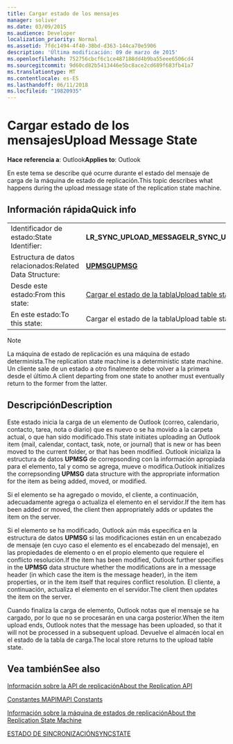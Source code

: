 ```yaml
---
title: Cargar estado de los mensajes
manager: soliver
ms.date: 03/09/2015
ms.audience: Developer
localization_priority: Normal
ms.assetid: 7fdc1494-4f40-38bd-d363-144ca70e5906
description: 'Última modificación: 09 de marzo de 2015'
ms.openlocfilehash: 752756cbcf6c1ce487188dd4b9ba55eee6506cd4
ms.sourcegitcommit: 9d60cd82b5413446e5bc8ace2cd689f683fb41a7
ms.translationtype: MT
ms.contentlocale: es-ES
ms.lasthandoff: 06/11/2018
ms.locfileid: "19820935"
---
```

# <a name="upload-message-state"></a><span data-ttu-id="b46b4-103">Cargar estado de los mensajes</span><span class="sxs-lookup"><span data-stu-id="b46b4-103">Upload Message State</span></span>

  
  
<span data-ttu-id="b46b4-104">**Hace referencia a**: Outlook</span><span class="sxs-lookup"><span data-stu-id="b46b4-104">**Applies to**: Outlook</span></span> 
  
 <span data-ttu-id="b46b4-105">En este tema se describe qué ocurre durante el estado del mensaje de carga de la máquina de estado de replicación.</span><span class="sxs-lookup"><span data-stu-id="b46b4-105">This topic describes what happens during the upload message state of the replication state machine.</span></span> 
  
## <a name="quick-info"></a><span data-ttu-id="b46b4-106">Información rápida</span><span class="sxs-lookup"><span data-stu-id="b46b4-106">Quick info</span></span>

|||
|:-----|:-----|
|<span data-ttu-id="b46b4-107">Identificador de estado:</span><span class="sxs-lookup"><span data-stu-id="b46b4-107">State Identifier:</span></span>  <br/> |<span data-ttu-id="b46b4-108">**LR_SYNC_UPLOAD_MESSAGE**</span><span class="sxs-lookup"><span data-stu-id="b46b4-108">**LR_SYNC_UPLOAD_MESSAGE**</span></span> <br/> |
|<span data-ttu-id="b46b4-109">Estructura de datos relacionados:</span><span class="sxs-lookup"><span data-stu-id="b46b4-109">Related Data Structure:</span></span>  <br/> |<span data-ttu-id="b46b4-110">**[UPMSG](upmsg.md)**</span><span class="sxs-lookup"><span data-stu-id="b46b4-110">**[UPMSG](upmsg.md)**</span></span> <br/> |
|<span data-ttu-id="b46b4-111">Desde este estado:</span><span class="sxs-lookup"><span data-stu-id="b46b4-111">From this state:</span></span>  <br/> |[<span data-ttu-id="b46b4-112">Cargar el estado de la tabla</span><span class="sxs-lookup"><span data-stu-id="b46b4-112">Upload table state</span></span>](upload-table-state.md) <br/> |
|<span data-ttu-id="b46b4-113">En este estado:</span><span class="sxs-lookup"><span data-stu-id="b46b4-113">To this state:</span></span>  <br/> |<span data-ttu-id="b46b4-114">Cargar el estado de la tabla</span><span class="sxs-lookup"><span data-stu-id="b46b4-114">Upload table state</span></span>  <br/> |
   
> [!NOTE]
> <span data-ttu-id="b46b4-115">La máquina de estado de replicación es una máquina de estado determinista.</span><span class="sxs-lookup"><span data-stu-id="b46b4-115">The replication state machine is a deterministic state machine.</span></span> <span data-ttu-id="b46b4-116">Un cliente sale de un estado a otro finalmente debe volver a la primera desde el último.</span><span class="sxs-lookup"><span data-stu-id="b46b4-116">A client departing from one state to another must eventually return to the former from the latter.</span></span> 
  
## <a name="description"></a><span data-ttu-id="b46b4-117">Descripción</span><span class="sxs-lookup"><span data-stu-id="b46b4-117">Description</span></span>

<span data-ttu-id="b46b4-118">Este estado inicia la carga de un elemento de Outlook (correo, calendario, contacto, tarea, nota o diario) que es nuevo o se ha movido a la carpeta actual, o que han sido modificado.</span><span class="sxs-lookup"><span data-stu-id="b46b4-118">This state initiates uploading an Outlook item (mail, calendar, contact, task, note, or journal) that is new or has been moved to the current folder, or that has been modified.</span></span> <span data-ttu-id="b46b4-119">Outlook inicializa la estructura de datos **UPMSG** de correpsonding con la información apropiada para el elemento, tal y como se agrega, mueve o modifica.</span><span class="sxs-lookup"><span data-stu-id="b46b4-119">Outlook initializes the correpsonding **UPMSG** data structure with the appropriate information for the item as being added, moved, or modified.</span></span> 
  
<span data-ttu-id="b46b4-120">Si el elemento se ha agregado o movido, el cliente, a continuación, adecuadamente agrega o actualiza el elemento en el servidor.</span><span class="sxs-lookup"><span data-stu-id="b46b4-120">If the item has been added or moved, the client then appropriately adds or updates the item on the server.</span></span> 
  
<span data-ttu-id="b46b4-121">Si el elemento se ha modificado, Outlook aún más especifica en la estructura de datos **UPMSG** si las modificaciones están en un encabezado de mensaje (en cuyo caso el elemento es el encabezado del mensaje), en las propiedades de elemento o en el propio elemento que requiere el conflicto resolución.</span><span class="sxs-lookup"><span data-stu-id="b46b4-121">If the item has been modified, Outlook further specifies in the **UPMSG** data structure whether the modifications are in a message header (in which case the item is the message header), in the item properties, or in the item itself that requires conflict resolution.</span></span> <span data-ttu-id="b46b4-122">El cliente, a continuación, actualiza el elemento en el servidor.</span><span class="sxs-lookup"><span data-stu-id="b46b4-122">The client then updates the item on the server.</span></span> 
  
<span data-ttu-id="b46b4-123">Cuando finaliza la carga de elemento, Outlook notas que el mensaje se ha cargado, por lo que no se procesarán en una carga posterior.</span><span class="sxs-lookup"><span data-stu-id="b46b4-123">When the item upload ends, Outlook notes that the message has been uploaded, so that it will not be processed in a subsequent upload.</span></span> <span data-ttu-id="b46b4-124">Devuelve el almacén local en el estado de la tabla de carga.</span><span class="sxs-lookup"><span data-stu-id="b46b4-124">The local store returns to the upload table state.</span></span>
  
## <a name="see-also"></a><span data-ttu-id="b46b4-125">Vea también</span><span class="sxs-lookup"><span data-stu-id="b46b4-125">See also</span></span>



[<span data-ttu-id="b46b4-126">Información sobre la API de replicación</span><span class="sxs-lookup"><span data-stu-id="b46b4-126">About the Replication API</span></span>](about-the-replication-api.md)
  
[<span data-ttu-id="b46b4-127">Constantes MAPI</span><span class="sxs-lookup"><span data-stu-id="b46b4-127">MAPI Constants</span></span>](mapi-constants.md)
  
[<span data-ttu-id="b46b4-128">Información sobre la máquina de estados de replicación</span><span class="sxs-lookup"><span data-stu-id="b46b4-128">About the Replication State Machine</span></span>](about-the-replication-state-machine.md)
  
[<span data-ttu-id="b46b4-129">ESTADO DE SINCRONIZACIÓN</span><span class="sxs-lookup"><span data-stu-id="b46b4-129">SYNCSTATE</span></span>](syncstate.md)

